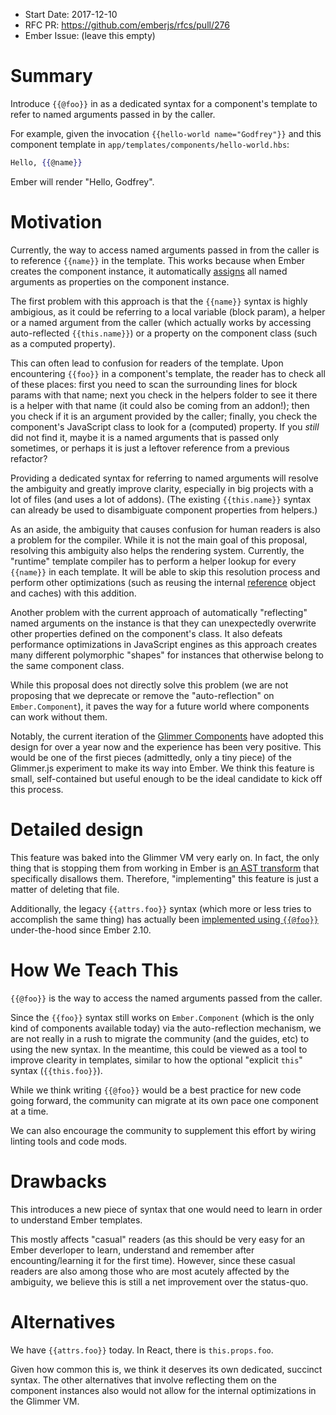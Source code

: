 - Start Date: 2017-12-10
- RFC PR: https://github.com/emberjs/rfcs/pull/276
- Ember Issue: (leave this empty)

# Summary

Introduce `{{@foo}}` in as a dedicated syntax for a component's template to
refer to named arguments passed in by the caller.

For example, given the invocation `{{hello-world name="Godfrey"}}` and this
component template in `app/templates/components/hello-world.hbs`:

```hbs
Hello, {{@name}}
```

Ember will render "Hello, Godfrey".

# Motivation

Currently, the way to access named arguments passed in from the caller is to
reference `{{name}}` in the template. This works because when Ember creates
the component instance, it automatically [assigns](https://developer.mozilla.org/en-US/docs/Web/JavaScript/Reference/Global_Objects/Object/assign)
all named arguments as properties on the component instance.

The first problem with this approach is that the `{{name}}` syntax is highly
ambigious, as it could be referring to a local variable (block param), a
helper or a named argument from the caller (which actually works by accessing
auto-reflected `{{this.name}}`) or a property on the component class (such as
a computed property).

This can often lead to confusion for readers of the template. Upon encountering
`{{foo}}` in a component's template, the reader has to check all of
these places: first you need to scan the surrounding lines for block
params with that name; next you check in the helpers folder to see it there
is a helper with that name (it could also be coming from an addon!); then you
check if it is an argument provided by the caller; finally, you check the
component's JavaScript class to look for a (computed) property. If you _still_
did not find it, maybe it is a named arguments that is passed only sometimes,
or perhaps it is just a leftover reference from a previous refactor?

Providing a dedicated syntax for referring to named arguments will resolve the
ambiguity and greatly improve clarity, especially in big projects with a lot
of files (and uses a lot of addons). (The existing `{{this.name}}` syntax can
already be used to disambiguate component properties from helpers.)

As an aside, the ambiguity that causes confusion for human readers is also a
problem for the compiler. While it is not the main goal of this proposal,
resolving this ambiguity also helps the rendering system. Currently, the
"runtime" template compiler has to perform a helper lookup for every `{{name}}`
in each template. It will be able to skip this resolution process and perform
other optimizations (such as reusing the internal [reference](https://github.com/glimmerjs/glimmer-vm/blob/master/guides/04-references.md)
object and caches) with this addition.

Another problem with the current approach of automatically "reflecting" named
arguments on the instance is that they can unexpectedly overwrite other
properties defined on the component's class. It also defeats performance
optimizations in JavaScript engines as this approach creates many different
polymorphic "shapes" for instances that otherwise belong to the same
component class.

While this proposal does not directly solve this problem (we are not proposing
that we deprecate or remove the "auto-reflection" on `Ember.Component`), it
paves the way for a future world where components can work without them.

Notably, the current iteration of the [Glimmer Components](https://glimmerjs.com/guides/templates-and-helpers)
have adopted this design for over a year now and the experience has been very
positive. This would be one of the first pieces (admittedly, only a tiny piece)
of the Glimmer.js experiment to make its way into Ember. We think this feature
is small, self-contained but useful enough to be the ideal candidate to kick
off this process.

# Detailed design

This feature was baked into the Glimmer VM very early on. In fact, the
only thing that is stopping them from working in Ember is [an AST transform](https://github.com/emberjs/ember.js/blob/87be17d8e69f83b2abed8c0695f8fa5e4bcae473/packages/ember-template-compiler/lib/plugins/assert-reserved-named-arguments.js)
that specifically disallows them. Therefore, "implementing" this feature is
just a matter of deleting that file.

Additionally, the legacy `{{attrs.foo}}` syntax (which more or less tries to
accomplish the same thing) has actually been [implemented using `{{@foo}}`](https://github.com/emberjs/ember.js/blob/87be17d8e69f83b2abed8c0695f8fa5e4bcae473/packages/ember-template-compiler/lib/plugins/transform-attrs-into-args.js)
under-the-hood since Ember 2.10.

# How We Teach This

`{{@foo}}` is the way to access the named arguments passed from the caller.

Since the `{{foo}}` syntax still works on `Ember.Component` (which is the
only kind of components available today) via the auto-reflection mechanism,
we are not really in a rush to migrate the community (and the guides, etc)
to using the new syntax. In the meantime, this could be viewed as a tool to
improve clearity in templates, similar to how the optional "explicit `this`"
syntax (`{{this.foo}}`).

While we think writing `{{@foo}}` would be a best practice for new code
going forward, the community can migrate at its own pace one component at a
time.

We can also encourage the community to supplement this effort by wiring
linting tools and code mods.

# Drawbacks

This introduces a new piece of syntax that one would need to learn in order to
understand Ember templates.

This mostly affects "casual" readers (as this should be very easy for an Ember
deverloper to learn, understand and remember after encounting/learning it for
the first time). However, since these casual readers are also among those
who are most acutely affected by the ambiguity, we believe this is still a
net improvement over the status-quo.

# Alternatives

We have `{{attrs.foo}}` today. In React, there is `this.props.foo`.

Given how common this is, we think it deserves its own dedicated, succinct
syntax. The other alternatives that involve reflecting them on the component
instances also would not allow for the internal optimizations in the Glimmer
VM.
